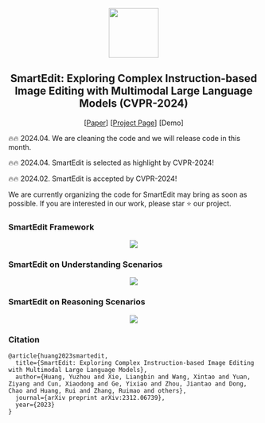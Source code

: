 <!-- ## <div align="center"><b>PhotoMaker</b></div> -->
<p align="center"> <img src="https://yuzhou914.github.io/SmartEdit/assets/Logo.jpg" height=100> </p>
<div align="center">
  
## SmartEdit: Exploring Complex Instruction-based Image Editing with Multimodal Large Language Models (CVPR-2024)
[[Paper](https://arxiv.org/abs/2312.06739)]
[[Project Page](https://yuzhou914.github.io/SmartEdit/)]
[Demo] <be>
</div>

🔥🔥 2024.04. We are cleaning the code and we will release code in this month.

🔥🔥 2024.04. SmartEdit is selected as highlight by CVPR-2024!

🔥🔥 2024.02. SmartEdit is accepted by CVPR-2024!

We are currently organizing the code for SmartEdit may bring as soon as possible.
If you are interested in our work, please star ⭐ our project. 
<br>

### SmartEdit Framework
<p align="center">
  <img src="https://yuzhou914.github.io/SmartEdit/assets/2-SmartEdit.jpg">
</p>


### SmartEdit on Understanding Scenarios
<p align="center">
  <img src="https://yuzhou914.github.io/SmartEdit/assets/3-Understanding.jpg">
</p>

### SmartEdit on Reasoning Scenarios
<p align="center">
  <img src="https://yuzhou914.github.io/SmartEdit/assets/4-Reasoning.jpg">
</p>

### Citation	
```
@article{huang2023smartedit,
  title={SmartEdit: Exploring Complex Instruction-based Image Editing with Multimodal Large Language Models},
  author={Huang, Yuzhou and Xie, Liangbin and Wang, Xintao and Yuan, Ziyang and Cun, Xiaodong and Ge, Yixiao and Zhou, Jiantao and Dong, Chao and Huang, Rui and Zhang, Ruimao and others},
  journal={arXiv preprint arXiv:2312.06739},
  year={2023}
}
```

